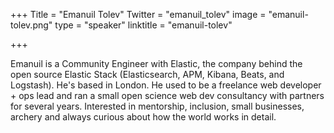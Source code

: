 +++
Title = "Emanuil Tolev"
Twitter = "emanuil_tolev"
image = "emanuil-tolev.png"
type = "speaker"
linktitle = "emanuil-tolev"

+++

Emanuil is a Community Engineer with Elastic, the company behind the open source Elastic Stack (Elasticsearch, APM, Kibana, Beats, and Logstash). He's based in London. He used to be a freelance web developer + ops lead and ran a small open science web dev consultancy with partners for several years. Interested in mentorship, inclusion, small businesses, archery and always curious about how the world works in detail.
